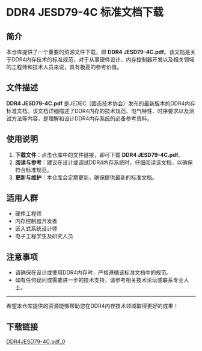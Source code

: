 # DDR4 JESD79-4C 标准文档下载

## 简介

本仓库提供了一个重要的资源文件下载，即 **DDR4 JESD79-4C.pdf**。该文档是关于DDR4内存技术的标准规范，对于从事硬件设计、内存控制器开发以及相关领域的工程师和技术人员来说，具有极高的参考价值。

## 文件描述

**DDR4 JESD79-4C.pdf** 是JEDEC（固态技术协会）发布的最新版本的DDR4内存标准文档。该文档详细描述了DDR4内存的技术规范、电气特性、时序要求以及测试方法等内容，是理解和设计DDR4内存系统的必备参考资料。

## 使用说明

1. **下载文件**：点击仓库中的文件链接，即可下载 **DDR4 JESD79-4C.pdf**。
2. **阅读与参考**：建议在设计或调试DDR4内存系统时，仔细阅读该文档，以确保符合标准规范。
3. **更新与维护**：本仓库会定期更新，确保提供最新的标准文档。

## 适用人群

- 硬件工程师
- 内存控制器开发者
- 嵌入式系统设计师
- 电子工程学生及研究人员

## 注意事项

- 请确保在设计或使用DDR4内存时，严格遵循该标准文档中的规范。
- 如有任何疑问或需要进一步的技术支持，请参考相关技术论坛或联系专业人士。

---

希望本仓库提供的资源能够帮助您在DDR4内存技术领域取得更好的成果！

## 下载链接

[DDR4JESD79-4C.pdf_0](https://pan.quark.cn/s/d0ec561b65b4)